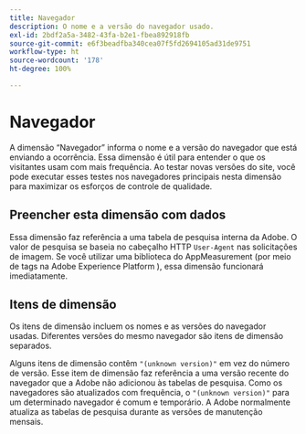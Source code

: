 ```yaml
---
title: Navegador
description: O nome e a versão do navegador usado.
exl-id: 2bdf2a5a-3482-43fa-b2e1-fbea892918fb
source-git-commit: e6f3beadfba340cea07f5fd2694105ad31de9751
workflow-type: ht
source-wordcount: '178'
ht-degree: 100%

---
```


# Navegador

A dimensão “Navegador” informa o nome e a versão do navegador que está enviando a ocorrência. Essa dimensão é útil para entender o que os visitantes usam com mais frequência. Ao testar novas versões do site, você pode executar esses testes nos navegadores principais nesta dimensão para maximizar os esforços de controle de qualidade.

## Preencher esta dimensão com dados

Essa dimensão faz referência a uma tabela de pesquisa interna da Adobe. O valor de pesquisa se baseia no cabeçalho HTTP `User-Agent` nas solicitações de imagem. Se você utilizar uma biblioteca do AppMeasurement (por meio de tags na Adobe Experience Platform ), essa dimensão funcionará imediatamente.

## Itens de dimensão

Os itens de dimensão incluem os nomes e as versões do navegador usadas. Diferentes versões do mesmo navegador são itens de dimensão separados.

Alguns itens de dimensão contêm `"(unknown version)"` em vez do número de versão. Esse item de dimensão faz referência a uma versão recente do navegador que a Adobe não adicionou às tabelas de pesquisa. Como os navegadores são atualizados com frequência, o `"(unknown version)"` para um determinado navegador é comum e temporário. A Adobe normalmente atualiza as tabelas de pesquisa durante as versões de manutenção mensais.
